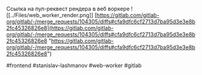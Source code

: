 Ссылка на пул-реквест рендера в веб воркере
![[../Files/web_worker_render.png]]
[https://gitlab.com/gitlab-org/gitlab/-/merge_requests/104305/diffs#cfa9dfc6cf2713d7ba95d3e3e8b2fc45326826e8](https://gitlab.com/gitlab-org/gitlab/-/merge_requests/104305/diffs#cfa9dfc6cf2713d7ba95d3e3e8b2fc45326826e8 "https://gitlab.com/gitlab-org/gitlab/-/merge_requests/104305/diffs#cfa9dfc6cf2713d7ba95d3e3e8b2fc45326826e8")

#frontend #stanislav-lashmanov #web-worker #gitlab
